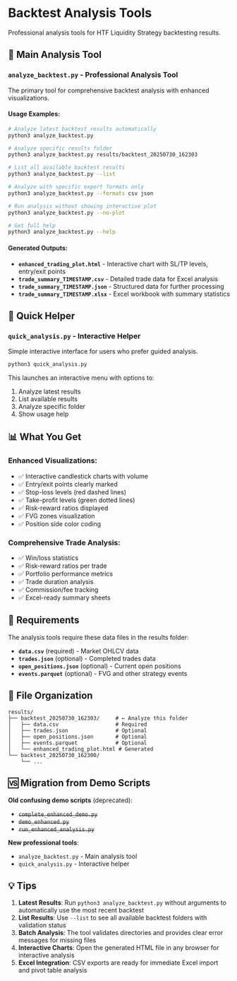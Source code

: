 # Backtest Analysis Tools

Professional analysis tools for HTF Liquidity Strategy backtesting results.

## 🎯 Main Analysis Tool

### `analyze_backtest.py` - Professional Analysis Tool

The primary tool for comprehensive backtest analysis with enhanced visualizations.

#### Usage Examples:

```bash
# Analyze latest backtest results automatically
python3 analyze_backtest.py

# Analyze specific results folder
python3 analyze_backtest.py results/backtest_20250730_162303

# List all available backtest results
python3 analyze_backtest.py --list

# Analyze with specific export formats only
python3 analyze_backtest.py --formats csv json

# Run analysis without showing interactive plot
python3 analyze_backtest.py --no-plot

# Get full help
python3 analyze_backtest.py --help
```

#### Generated Outputs:

- **`enhanced_trading_plot.html`** - Interactive chart with SL/TP levels, entry/exit points
- **`trade_summary_TIMESTAMP.csv`** - Detailed trade data for Excel analysis
- **`trade_summary_TIMESTAMP.json`** - Structured data for further processing
- **`trade_summary_TIMESTAMP.xlsx`** - Excel workbook with summary statistics

## 🚀 Quick Helper

### `quick_analysis.py` - Interactive Helper

Simple interactive interface for users who prefer guided analysis.

```bash
python3 quick_analysis.py
```

This launches an interactive menu with options to:

1. Analyze latest results
2. List available results
3. Analyze specific folder
4. Show usage help

## 📊 What You Get

### Enhanced Visualizations:

- ✅ Interactive candlestick charts with volume
- ✅ Entry/exit points clearly marked
- ✅ Stop-loss levels (red dashed lines)
- ✅ Take-profit levels (green dotted lines)
- ✅ Risk-reward ratios displayed
- ✅ FVG zones visualization
- ✅ Position side color coding

### Comprehensive Trade Analysis:

- ✅ Win/loss statistics
- ✅ Risk-reward ratios per trade
- ✅ Portfolio performance metrics
- ✅ Trade duration analysis
- ✅ Commission/fee tracking
- ✅ Excel-ready summary sheets

## 🔧 Requirements

The analysis tools require these data files in the results folder:

- **`data.csv`** (required) - Market OHLCV data
- **`trades.json`** (optional) - Completed trades data
- **`open_positions.json`** (optional) - Current open positions
- **`events.parquet`** (optional) - FVG and other strategy events

## 📁 File Organization

```
results/
├── backtest_20250730_162303/     # ← Analyze this folder
│   ├── data.csv                  # Required
│   ├── trades.json               # Optional
│   ├── open_positions.json       # Optional
│   ├── events.parquet            # Optional
│   └── enhanced_trading_plot.html # Generated
└── backtest_20250730_162300/
    └── ...
```

## 🆚 Migration from Demo Scripts

**Old confusing demo scripts** (deprecated):

- ~~`complete_enhanced_demo.py`~~
- ~~`demo_enhanced.py`~~
- ~~`run_enhanced_analysis.py`~~

**New professional tools**:

- `analyze_backtest.py` - Main analysis tool
- `quick_analysis.py` - Interactive helper

## 💡 Tips

1. **Latest Results**: Run `python3 analyze_backtest.py` without arguments to automatically use the most recent backtest
2. **List Results**: Use `--list` to see all available backtest folders with validation status
3. **Batch Analysis**: The tool validates directories and provides clear error messages for missing files
4. **Interactive Charts**: Open the generated HTML file in any browser for interactive analysis
5. **Excel Integration**: CSV exports are ready for immediate Excel import and pivot table analysis
